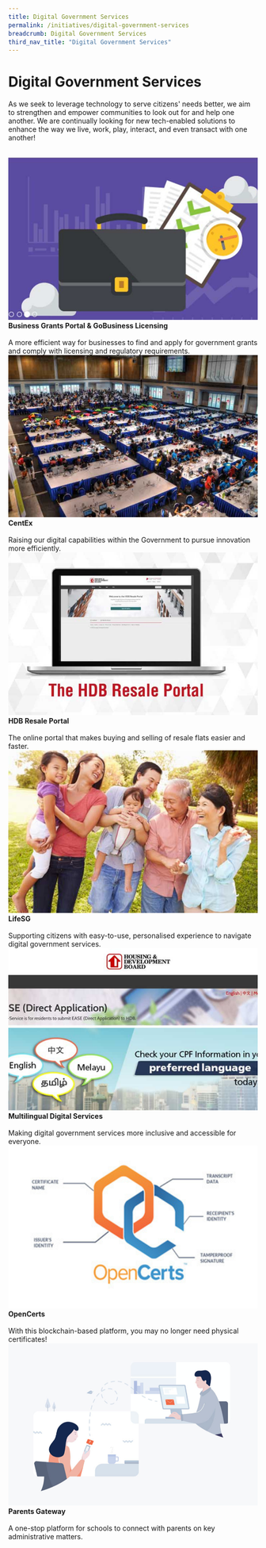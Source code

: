 ```yaml
---
title: Digital Government Services
permalink: /initiatives/digital-government-services
breadcrumb: Digital Government Services
third_nav_title: "Digital Government Services"
---
```

# Digital Government Services

As we seek to leverage technology to serve citizens' needs better, we aim to strengthen and empower communities to look out for and help one another. We are continually looking for new tech-enabled solutions to enhance the way we live, work, play, interact, and even transact with one another!

<br>
<div class="row">  
  <div class="column-c" > 
    <a href="/our-smart-nation/initiatives/digital-government-services/business-grants-gobusiness-licensing" target="_blank"><img src="/images/our-smart-nation/Initiatives/overview-page/business-grants.png"></a><br>
    <div class="header"><b>Business Grants Portal & GoBusiness Licensing</b></div><br>
    <div class="para">A more efficient way for businesses to find and apply for government grants and comply with licensing and regulatory requirements.</div>
  </div>
   <div class="column-c"> 
    <a href="/our-smart-nation/initiatives/digital-government-services/Centex" target="_blank"><img src="/images/our-smart-nation/Initiatives/overview-page/centex.png"></a><br>
     <div class="header"><b>CentEx</b></div><br>
    <div class="para">Raising our digital capabilities within the Government to pursue innovation more efficiently.</div>
  </div>
  <div class="column-c">  
    <a href="/our-smart-nation/initiatives/digital-government-services/hdb-resale-portal" target="_blank"><img src="/images/our-smart-nation/Initiatives/overview-page/hdb-resale-portal.png"></a><br>
    <div class="header"><b>HDB Resale Portal</b></div><br>
    <div class="para">The online portal that makes buying and selling of resale flats easier and faster.</div>
  </div>     
</div>
<div class="row">  
  <div class="column-c" > 
    <a href="/our-smart-nation/initiatives/digital-government-services/lifesg" target="_blank"><img src="/images/our-smart-nation/Initiatives/overview-page/lifesg-dgs.png"></a><br>
    <div class="header"><b>LifeSG</b></div><br>
    <div class="para">Supporting citizens with easy-to-use, personalised experience to navigate digital government services.</div>
  </div>
  <div class="column-c" > 
    <a href="/our-smart-nation/initiatives/digital-government-services/multilingual-digital-services" target="_blank"><img src="/images/our-smart-nation/Initiatives/overview-page/multilingual-digital-services.png"></a><br>
    <div class="header"><b>Multilingual Digital Services</b></div><br>
    <div class="para">Making digital government services more inclusive and accessible for everyone.</div>
  </div>
  <div class="column-c" > 
    <a href="/our-smart-nation/initiatives/digital-government-services/opencerts" target="_blank"><img src="/images/our-smart-nation/Initiatives/overview-page/opencerts.png"></a><br>
    <div class="header"><b>OpenCerts</b></div><br>
    <div class="para">With this blockchain-based platform, you may no longer need physical certificates!</div>
  </div>
</div>  
<div class="row">  
  <div class="column-c" > 
    <a href="/our-smart-nation/initiatives/digital-government-services/parents-gateway" target="_blank"><img src="/images/our-smart-nation/Initiatives/overview-page/parents-gateway.png"></a><br>
    <div class="header"><b>Parents Gateway</b></div><br>
    <div class="para">A one-stop platform for schools to connect with parents on key administrative matters.</div>
  </div>
</div>
